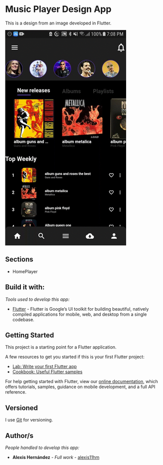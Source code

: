 # Music Player Design App

This is a design from an image developed in Flutter.

![mywalletapp](/images/musicplayer.gif)

## Sections

* HomePlayer

## Build it with:

_Tools used to develop this app:_

* [Flutter](https://flutter.dev/) - Flutter is Google’s UI toolkit for building beautiful, natively compiled applications for mobile, web, and desktop from a single codebase.


## Getting Started

This project is a starting point for a Flutter application.

A few resources to get you started if this is your first Flutter project:

- [Lab: Write your first Flutter app](https://flutter.dev/docs/get-started/codelab)
- [Cookbook: Useful Flutter samples](https://flutter.dev/docs/cookbook)

For help getting started with Flutter, view our
[online documentation](https://flutter.dev/docs), which offers tutorials,
samples, guidance on mobile development, and a full API reference.
## Versioned

I use [Git](https://git-scm.com/) for versioning.

## Author/s

_People handled to develop this app:_

* **Alexis Hernández** - *Full work* - [alexis11hm](https://github.com/alexis11hm)
